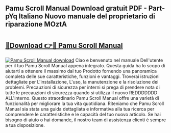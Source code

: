 ## Pamu Scroll Manual Download gratuit PDF - Part-pYq Italiano Nuovo manuale del proprietario di riparazione MOztA

# <h2><a href="http://dfc7pg.blite.top/?on=Pamu+Scroll+Manual">🔗Download 👉🔴 Pamu Scroll Manual</a></h2>

[![Pamu Scroll Manual download](https://i.imgur.com/lujVjoI.png)](http://dfc7pg.blite.top/?on=Pamu+Scroll+Manual)
Ciao e benvenuto nel manuale Dell'utente per il tuo Pamu Scroll Manual appena integrato. Questa guida ha lo scopo di aiutarti a ottenere il massimo dal tuo Prodotto fornendo una panoramica completa delle sue caratteristiche, funzioni e vantaggi. Troverai istruzioni dettagliate per L'installazione, L'uso, la manutenzione e la risoluzione dei problemi. Precauzioni di sicurezza per interni si prega di prendere nota di tutte le precauzioni di sicurezza quando si utilizza il nuovo REDDDDDDD ALL'interno. Questo straordinario Pamu Scroll Manual offre una varietà di funzionalità per migliorare la tua vita quotidiana. Riteniamo che Pamu Scroll Manual sia stata una guida dettagliata e informativa alla tua ricerca per comprendere le caratteristiche e le capacità del tuo nuovo articolo. Se hai bisogno di aiuto o hai domande, il nostro team di assistenza clienti è sempre a tua disposizione.
